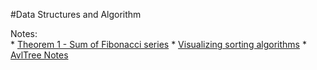 #Data Structures and Algorithm

Notes:   
    * [Theorem 1 - Sum of Fibonacci series](http://mathforum.org/library/drmath/view/52707.html)
    * [Visualizing sorting algorithms](https://www.toptal.com/developers/sorting-algorithms/)
    * [AvlTree Notes](https://drive.google.com/open?id=0B_dCOZyzUAVmc21udWkxaF9sdFU)